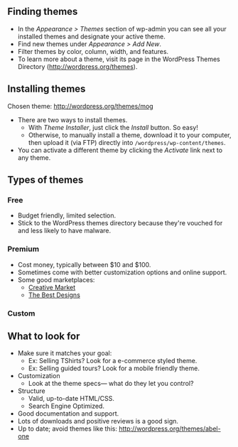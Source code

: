 ## Finding themes

* In the *Appearance > Themes* section of wp-admin you can see all your installed themes and designate your active theme.
* Find new themes under *Appearance > Add New*.
* Filter themes by color, column, width, and features.
* To learn more about a theme, visit its page in the WordPress Themes Directory (<http://wordpress.org/themes>).




## Installing themes

Chosen theme: <http://wordpress.org/themes/mog>

* There are two ways to install themes.
    * With *Theme Installer*, just click the *Install* button. So easy!
    * Otherwise, to manually install a theme, download it to your computer, then upload it (via FTP) directly into `/wordpress/wp-content/themes`.
* You can activate a different theme by clicking the *Activate* link next to any theme.




## Types of themes

### Free 
* Budget friendly, limited selection.
* Stick to the WordPress themes directory because they're vouched for and less likely to have malware.

### Premium 
* Cost money, typically between $10 and $100.
* Sometimes come with better customization options and online support.
* Some good marketplaces:
	* [Creative Market](https://creativemarket.com/themes/wordpress)
	* [The Best Designs](http://www.thebestdesigns.com/design/themes/)
	
### Custom




## What to look for 
* Make sure it matches your goal:
	* Ex: Selling TShirts? Look for a e-commerce styled theme.
	* Ex: Selling guided tours? Look for a mobile friendly theme.
* Customization
	* Look at the theme specs&mdash; what do they let you control?
* Structure
	* Valid, up-to-date HTML/CSS.
	* Search Engine Optimized.
* Good documentation and support.
* Lots of downloads and positive reviews is a good sign.
* Up to date; avoid themes like this: <http://wordpress.org/themes/abel-one>
